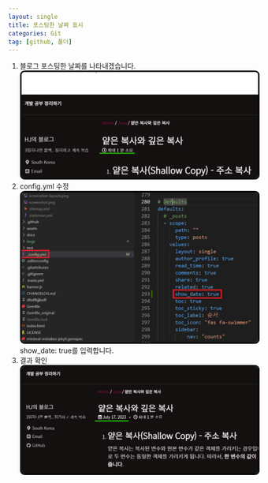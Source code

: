 ```yaml
---
layout: single
title: 포스팅한 날짜 표시
categories: Git
tag: [github, 폴더]
---
```


1. 블로그 포스팅한 날짜를 나타내겠습니다.   
   <img src="../../imgs/git/gitblog_showDateInBlog_before.png" style="border:3px solid black;border-radius:9px;width:700px">   
1. config.yml 수정   
   <img src="../../imgs/git/gitblog_showDate.png" style="border:3px solid black;border-radius:9px;width:700px">   
   show_date: true를 입력합니다.   
1. 결과 확인   
   <img src="../../imgs/git/gitblog_showDateInBlog_after.png" style="border:3px solid black;border-radius:9px;width:700px">   